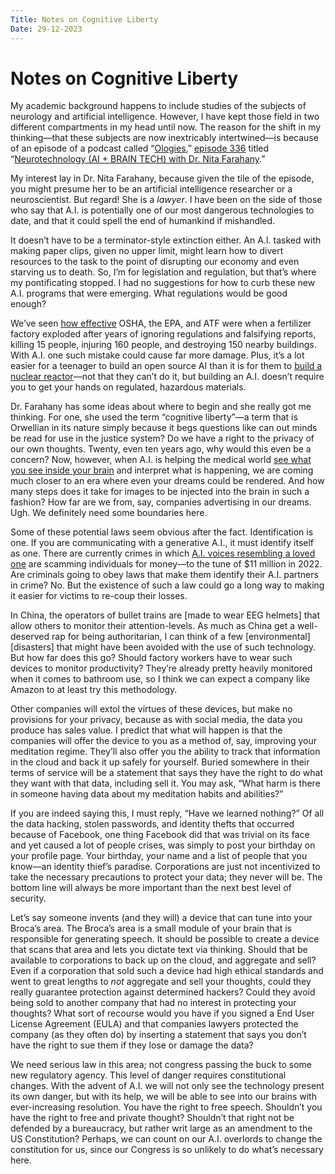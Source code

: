 ```yaml
---
Title: Notes on Cognitive Liberty
Date: 29-12-2023
---
```


# Notes on Cognitive Liberty

My academic background happens to include studies of the subjects of neurology and artificial intelligence. However, I have kept those field in two different compartments in my head until now. The reason for the shift in my thinking—that these subjects are now inextricably intertwined—is because of an episode of a podcast called “[Ologies](https://www.alieward.com/ologies),” [episode 336](https://www.alieward.com/ologies/neurotechnology) titled “[Neurotechnology (AI + BRAIN TECH) with Dr. Nita Farahany](https://www.alieward.com/ologies/neurotechnology).” 

My interest lay in Dr. Nita Farahany, because given the tile of the episode, you might presume her to be an artificial intelligence researcher or a neuroscientist. But regard! She is a *lawyer*. I have been on the side of those who say that A.I. is potentially one of our most dangerous technologies to date, and that it could spell the end of humankind if mishandled.

It doesn’t have to be a terminator-style extinction either. An A.I. tasked with making paper clips, given no upper limit, might learn how to divert resources to the task to the point of disrupting our economy and even starving us to death. So, I’m for legislation and regulation, but that’s where my pontificating stopped. I had no suggestions for how to curb these new A.I. programs that were emerging. What regulations would be good enough?

We’ve seen [how effective](https://en.wikipedia.org/wiki/West_Fertilizer_Company_explosion) OSHA, the EPA, and ATF were when a fertilizer factory exploded after years of ignoring regulations and falsifying reports, killing 15 people, injuring 160 people, and destroying 150 nearby buildings. With A.I. one such mistake could cause far more damage. Plus, it’s a lot easier for a teenager to build an open source AI than it is for them to [build a nuclear reactor](https://en.wikipedia.org/wiki/David_Hahn)—not that they can’t do it, but building an A.I. doesn’t require you to get your hands on regulated, hazardous materials.

Dr. Farahany has some ideas about where to begin and she really got me thinking. For one, she used the term “cognitive liberty”—a term that is Orwellian in its nature simply because it begs questions like can out minds be read for use in the justice system? Do we have a right to the privacy of our own thoughts. Twenty, even ten years ago, why would this even be a concern? Now, however, when A.I. is helping the medical world [see what you see inside your brain](https://www.science.org/content/article/ai-re-creates-what-people-see-reading-their-brain-scans) and interpret what is happening, we are coming much closer to an era where even your dreams could be rendered. And how many steps does it take for images to be injected into the brain in such a fashion? How far are we from, say, companies advertising in our dreams. Ugh. We definitely need some boundaries here.

Some of these potential laws seem obvious after the fact. Identification is one. If you are communicating with a generative A.I., it must identify itself as one. There are currently crimes in which [A.I. voices resembling a loved one](https://arstechnica.com/tech-policy/2023/03/rising-scams-use-ai-to-mimic-voices-of-loved-ones-in-financial-distress/) are scamming individuals for money—to the tune of $11 million in 2022. Are criminals going to obey laws that make them identify their A.I. partners in crime? No. But the existence of such a law could go a long way to making it easier for victims to re-coup their losses.

In China, the operators of bullet trains are [made to wear EEG helmets] that allow others to monitor their attention-levels. As much as China get a well-deserved rap for being authoritarian, I can think of a few [environmental] [disasters] that might have been avoided with the use of such technology. But how far does this go? Should factory workers have to wear such devices to monitor productivity? They’re already pretty heavily monitored when it comes to bathroom use, so I think we can expect a company like Amazon to at least try this methodology.

Other companies will extol the virtues of these devices, but make no provisions for your privacy, because as with social media, the data you produce has sales value. I predict that what will happen is that the companies will offer the device to you as a method of, say, improving your meditation regime. They’ll also offer you the ability to track that information in the cloud and back it up safely for yourself. Buried somewhere in their terms of service will be a statement that says they have the right to do what they want with that data, including sell it. You may ask, “What harm is there in someone having data about my meditation habits and abilities?”

If you are indeed saying this, I must reply, “Have we learned nothing?” Of all the data hacking, stolen passwords, and identity thefts that occurred because of Facebook, one thing Facebook did that was trivial on its face and yet caused a lot of people crises, was simply to post your birthday on your profile page. Your birthday, your name and a list of people that you know—an identity thief’s paradise. Corporations are just not incentivized to take the necessary precautions to protect your data; they never will be. The bottom line will always be more important than the next best level of security.

Let’s say someone invents (and they will) a device that can tune into your Broca’s area. The Broca’s area is a small module of your brain that is responsible for generating speech. It should be possible to create a device that scans that area and lets you dictate text via thinking. Should that be available to corporations to back up on the cloud, and aggregate and sell? Even if a corporation that sold such a device had high ethical standards and went to great lengths to *not* aggregate and sell your thoughts, could they really guarantee protection against determined hackers? Could they avoid being sold to another company that had no interest in protecting your thoughts? What sort of recourse would you have if you signed a End User License Agreement (EULA) and that companies lawyers protected the company (as they often do) by inserting a statement that says you don’t have the right to sue them if they lose or damage the data?

We need serious law in this area; not congress passing the buck to some new regulatory agency. This level of danger requires constitutional changes. With the advent of A.I. we will not only see the technology present its own danger, but with its help, we will be able to see into our brains with ever-increasing resolution. You have the right to free speech. Shouldn’t you have the right to free and private thought? Shouldn’t that right not be defended by a bureaucracy, but rather writ large as an amendment to the US Constitution? Perhaps, we can count on our A.I. overlords to change the constitution for us, since our Congress is so unlikely to do what’s necessary here.